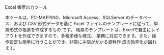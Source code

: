 Excel 帳票出力ツール

本ツールは、PC-MAPPING、Microsoft Access、SQLServer のデータベース、および CSV 形式データを基に Excel ファイルのテンプレートに従って、単票形式の帳票を作成するもの です。 帳票のテンプレートは、Excelで自由にレイアウトを作成できますので、多種多様な様式、
業務に対応できます。また、操作設定も簡単に行うことができ、非常に手間がかかる資料作 成の効率化が図れます。 
